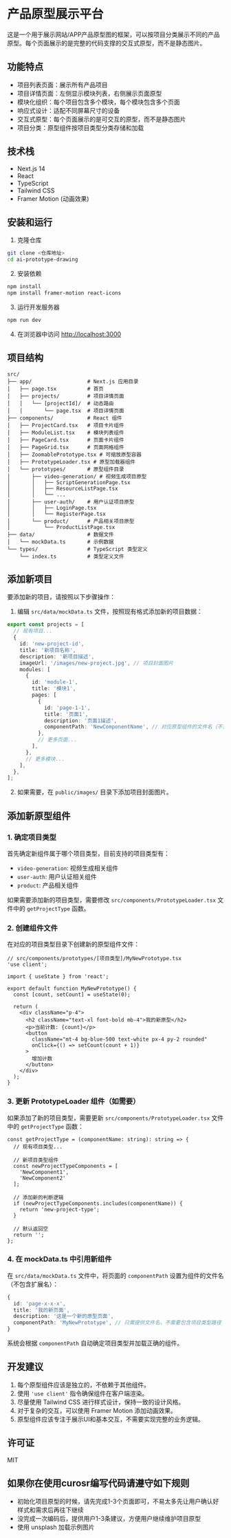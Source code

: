 # 产品原型展示平台

这是一个用于展示网站/APP产品原型图的框架，可以按项目分类展示不同的产品原型。每个页面展示的是完整的代码支撑的交互式原型，而不是静态图片。

## 功能特点

- 项目列表页面：展示所有产品项目
- 项目详情页面：左侧显示模块列表，右侧展示页面原型
- 模块化组织：每个项目包含多个模块，每个模块包含多个页面
- 响应式设计：适配不同屏幕尺寸的设备
- 交互式原型：每个页面展示的是可交互的原型，而不是静态图片
- 项目分类：原型组件按项目类型分类存储和加载

## 技术栈

- Next.js 14
- React
- TypeScript
- Tailwind CSS
- Framer Motion (动画效果)

## 安装和运行

1. 克隆仓库

```bash
git clone <仓库地址>
cd ai-prototype-drawing
```

2. 安装依赖

```bash
npm install
npm install framer-motion react-icons
```

3. 运行开发服务器

```bash
npm run dev
```

4. 在浏览器中访问 [http://localhost:3000](http://localhost:3000)

## 项目结构

```
src/
├── app/                  # Next.js 应用目录
│   ├── page.tsx          # 首页
│   ├── projects/         # 项目详情页面
│   │   └── [projectId]/  # 动态路由
│   │       └── page.tsx  # 项目详情页面
├── components/           # React 组件
│   ├── ProjectCard.tsx   # 项目卡片组件
│   ├── ModuleList.tsx    # 模块列表组件
│   ├── PageCard.tsx      # 页面卡片组件
│   ├── PageGrid.tsx      # 页面网格组件
│   ├── ZoomablePrototype.tsx # 可缩放原型容器
│   ├── PrototypeLoader.tsx # 原型加载器组件
│   └── prototypes/       # 原型组件目录
│       ├── video-generation/ # 视频生成项目原型
│       │   ├── ScriptGenerationPage.tsx
│       │   ├── ResourceListPage.tsx
│       │   └── ...
│       ├── user-auth/    # 用户认证项目原型
│       │   ├── LoginPage.tsx
│       │   └── RegisterPage.tsx
│       └── product/      # 产品相关项目原型
│           └── ProductListPage.tsx
├── data/                 # 数据文件
│   └── mockData.ts       # 示例数据
└── types/                # TypeScript 类型定义
    └── index.ts          # 类型定义文件
```

## 添加新项目

要添加新的项目，请按照以下步骤操作：

1. 编辑 `src/data/mockData.ts` 文件，按照现有格式添加新的项目数据：

```ts
export const projects = [
  // 现有项目...
  {
    id: 'new-project-id',
    title: '新项目名称',
    description: '新项目描述',
    imageUrl: '/images/new-project.jpg', // 项目封面图片
    modules: [
      {
        id: 'module-1',
        title: '模块1',
        pages: [
          {
            id: 'page-1-1',
            title: '页面1',
            description: '页面1描述',
            componentPath: 'NewComponentName', // 对应原型组件的文件名（不含扩展名）
          },
          // 更多页面...
        ],
      },
      // 更多模块...
    ],
  },
];
```

2. 如果需要，在 `public/images/` 目录下添加项目封面图片。

## 添加新原型组件

### 1. 确定项目类型

首先确定新组件属于哪个项目类型，目前支持的项目类型有：

- `video-generation`: 视频生成相关组件
- `user-auth`: 用户认证相关组件
- `product`: 产品相关组件

如果需要添加新的项目类型，需要修改 `src/components/PrototypeLoader.tsx` 文件中的 `getProjectType` 函数。

### 2. 创建组件文件

在对应的项目类型目录下创建新的原型组件文件：

```tsx
// src/components/prototypes/[项目类型]/MyNewPrototype.tsx
'use client';

import { useState } from 'react';

export default function MyNewPrototype() {
  const [count, setCount] = useState(0);

  return (
    <div className="p-4">
      <h2 className="text-xl font-bold mb-4">我的新原型</h2>
      <p>当前计数: {count}</p>
      <button 
        className="mt-4 bg-blue-500 text-white px-4 py-2 rounded"
        onClick={() => setCount(count + 1)}
      >
        增加计数
      </button>
    </div>
  );
}
```

### 3. 更新 PrototypeLoader 组件（如需要）

如果添加了新的项目类型，需要更新 `src/components/PrototypeLoader.tsx` 文件中的 `getProjectType` 函数：

```tsx
const getProjectType = (componentName: string): string => {
  // 现有项目类型...
  
  // 新项目类型组件
  const newProjectTypeComponents = [
    'NewComponent1',
    'NewComponent2'
  ];
  
  // 添加新的判断逻辑
  if (newProjectTypeComponents.includes(componentName)) {
    return 'new-project-type';
  }
  
  // 默认返回空
  return '';
};
```

### 4. 在 mockData.ts 中引用新组件

在 `src/data/mockData.ts` 文件中，将页面的 `componentPath` 设置为组件的文件名（不包含扩展名）：

```ts
{
  id: 'page-x-x-x',
  title: '我的新页面',
  description: '这是一个新的原型页面',
  componentPath: 'MyNewPrototype', // 只需提供文件名，不需要包含项目类型路径
}
```

系统会根据 `componentPath` 自动确定项目类型并加载正确的组件。

## 开发建议

1. 每个原型组件应该是独立的，不依赖于其他组件。
2. 使用 `'use client'` 指令确保组件在客户端渲染。
3. 尽量使用 Tailwind CSS 进行样式设计，保持一致的设计风格。
4. 对于复杂的交互，可以使用 Framer Motion 添加动画效果。
5. 原型组件应该专注于展示UI和基本交互，不需要实现完整的业务逻辑。

## 许可证

MIT

## 如果你在使用curosr编写代码请遵守如下规则
- 初始化项目原型的时候，请先完成1-3个页面即可，不易太多先让用户确认好样式和需求后再往下继续
- 没完成一次编码后，提供用户1-3条建议，方便用户继续维护项目原型
- 使用 unsplash 加载示例图片